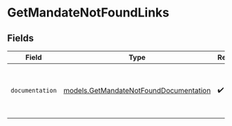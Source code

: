 # GetMandateNotFoundLinks


## Fields

| Field                                                                                  | Type                                                                                   | Required                                                                               | Description                                                                            |
| -------------------------------------------------------------------------------------- | -------------------------------------------------------------------------------------- | -------------------------------------------------------------------------------------- | -------------------------------------------------------------------------------------- |
| `documentation`                                                                        | [models.GetMandateNotFoundDocumentation](../models/getmandatenotfounddocumentation.md) | :heavy_check_mark:                                                                     | The URL to the generic Mollie API error handling guide.                                |